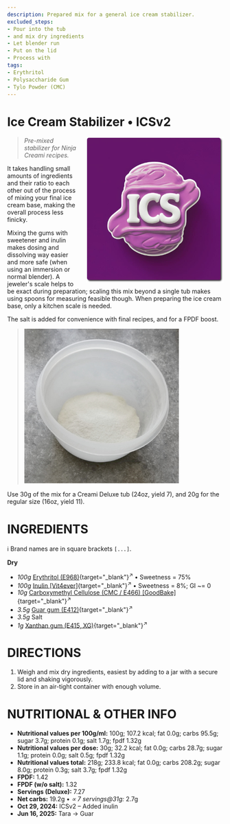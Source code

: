 ```yaml
---
description: Prepared mix for a general ice cream stabilizer.
excluded_steps:
- Pour into the tub
- and mix dry ingredients
- Let blender run
- Put on the lid
- Process with
tags:
- Erythritol
- Polysaccharide Gum
- Tylo Powder (CMC)
---
```

# Ice Cream Stabilizer • ICSv2
<img style="float: right; padding-left: 1rem;" width=320 alt="ICS Logo" src="https://github.com/jhermann/ice-creamery/blob/main/assets/ICS-logo.png?raw=true" />

> *Pre-mixed stabilizer for Ninja Creami recipes.*

It takes handling small amounts of ingredients and their ratio to each other
out of the process of mixing your final ice cream base,
making the overall process less finicky.

Mixing the gums with sweetener and inulin makes dosing and dissolving way easier and more safe
(when using an immersion or normal blender). A jeweler's scale helps to be exact during preparation;
scaling this mix beyond a single tub makes using spoons for measuring feasible though.
When preparing the ice cream base, only a kitchen scale is needed.

The salt is added for convenience with final recipes,
and for a FPDF boost.

> <img width=360 alt="Container with blended mix" src="ICS_2025-07-13.jpg" class="zoomable" />

Use 30g of the mix for a Creami Deluxe tub (24oz, yield 7),
and 20g for the regular size (16oz, yield 11).

# INGREDIENTS

ℹ️ Brand names are in square brackets `[...]`.

**Dry**

  - _100g_ [Erythritol (E968)](/ice-creamery/info/ingredients/#erythritol-e968){target="_blank"}<sup>↗</sup> • Sweetness = 75%
  - _100g_ [Inulin \[Vit4ever\]](/ice-creamery/info/ingredients/#inulin){target="_blank"}<sup>↗</sup> • Sweetness = 8%; GI ~= 0
  - _10g_ [Carboxymethyl Cellulose (CMC / E466) \[GoodBake\]](/ice-creamery/info/ingredients/#carboxymethyl-cellulose-cmc-e466){target="_blank"}<sup>↗</sup>
  - _3.5g_ [Guar gum (E412)](/ice-creamery/info/ingredients/#guar-gum-e412){target="_blank"}<sup>↗</sup>
  - _3.5g_ Salt
  - _1g_ [Xanthan gum (E415, XG)](/ice-creamery/info/ingredients/#xanthan-gum-xg-e415){target="_blank"}<sup>↗</sup>

# DIRECTIONS

 1. Weigh and mix dry ingredients, easiest by adding to a jar with a secure lid and shaking vigorously.
 1. Store in an air-tight container with enough volume.

# NUTRITIONAL & OTHER INFO
- **Nutritional values per 100g/ml:** 100g; 107.2 kcal; fat 0.0g; carbs 95.5g; sugar 3.7g; protein 0.1g; salt 1.7g; fpdf 1.32g
- **Nutritional values per dose:** 30g; 32.2 kcal; fat 0.0g; carbs 28.7g; sugar 1.1g; protein 0.0g; salt 0.5g; fpdf 1.32g
- **Nutritional values total:** 218g; 233.8 kcal; fat 0.0g; carbs 208.2g; sugar 8.0g; protein 0.3g; salt 3.7g; fpdf 1.32g
- **FPDF:** 1.42
- **FPDF (w/o salt):** 1.32
- **Servings (Deluxe):** 7.27
- **Net carbs:** 19.2g • *∝ 7 servings@31g:* 2.7g
- **Oct 29, 2024:** ICSv2 – Added inulin
- **Jun 16, 2025:** Tara → Guar
